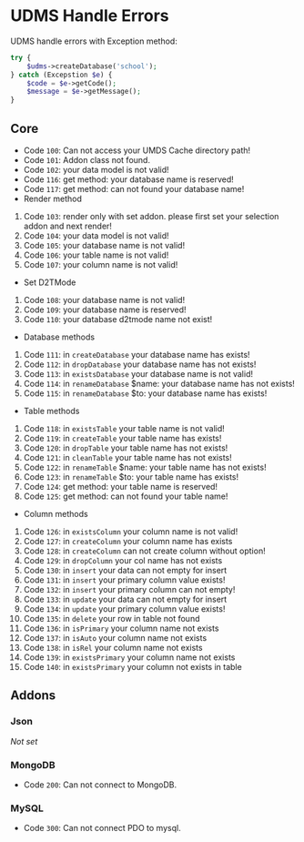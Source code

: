 # UDMS Handle Errors

UDMS handle errors with Exception method:

``` php
try {
    $udms->createDatabase('school');
} catch (Excepstion $e) {
    $code = $e->getCode();
    $message = $e->getMessage();
}
```

## Core

* Code `100`: Can not access your UMDS Cache directory path!
* Code `101`: Addon class not found.
* Code `102`: your data model is not valid!
* Code `116`: get method: your database name is reserved!
* Code `117`: get method: can not found your database name!
* Render method
 1. Code `103`: render only with set addon. please first set your selection addon and next render!
 2. Code `104`: your data model is not valid!
 3. Code `105`: your database name is not valid!
 4. Code `106`: your table name is not valid!
 5. Code `107`: your column name is not valid!
* Set D2TMode
 1. Code `108`: your database name is not valid!
 2. Code `109`: your database name is reserved!
 3. Code `110`: your database d2tmode name not exist!
* Database methods
 1. Code `111`: in `createDatabase` your database name has exists!
 2. Code `112`: in `dropDatabase` your database name has not exists!
 3. Code `113`: in `existsDatabase` your database name is not valid!
 4. Code `114`: in `renameDatabase` $name: your database name has not exists!
 5. Code `115`: in `renameDatabase` $to: your database name has exists!
* Table methods
 1. Code `118`: in `existsTable` your table name is not valid!
 1. Code `119`: in `createTable` your table name has exists!
 2. Code `120`: in `dropTable` your table name has not exists!
 2. Code `121`: in `cleanTable` your table name has not exists!
 4. Code `122`: in `renameTable` $name: your table name has not exists!
 5. Code `123`: in `renameTable` $to: your table name has exists!
 6. Code `124`: get method: your table name is reserved!
 7. Code `125`: get method: can not found your table name!
* Column methods
 1. Code `126`: in `existsColumn` your column name is not valid!
 2. Code `127`: in `createColumn` your column name has exists
 3. Code `128`: in `createColumn` can not create column without option!
 4. Code `129`: in `dropColumn` your col name has not exists
 5. Code `130`: in `insert` your data can not empty for insert
 6. Code `131`: in `insert` your primary column value exists!
 7. Code `132`: in `insert` your primary column can not empty!
 8. Code `133`: in `update` your data can not empty for insert
 9. Code `134`: in `update` your primary column value exists!
 10. Code `135`: in `delete` your row in table not found
 11. Code `136`: in `isPrimary` your column name not exists
 12. Code `137`: in `isAuto` your column name not exists
 13. Code `138`: in `isRel` your column name not exists
 14. Code `139`: in `existsPrimary` your column name not exists
 15. Code `140`: in `existsPrimary` your column not exists in table

## Addons

### Json

*Not set*

### MongoDB

* Code `200`: Can not connect to MongoDB.

### MySQL

* Code `300`: Can not connect PDO to mysql.
